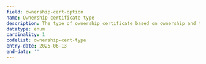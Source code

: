 ```yaml
---
field: ownership-cert-option
name: Ownership certificate type
description: The type of ownership certificate based on ownership and tenancy status
datatype: enum
cardinality: 1
codelist: ownership-cert-type
entry-date: 2025-06-13
end-date: ''
---
```

